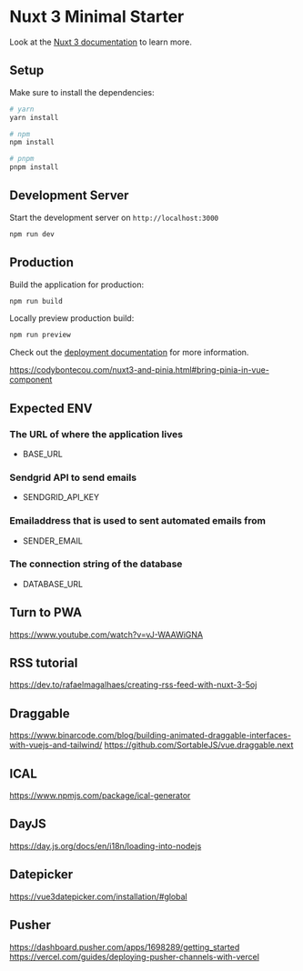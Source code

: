 # Nuxt 3 Minimal Starter

Look at the [Nuxt 3 documentation](https://nuxt.com/docs/getting-started/introduction) to learn more.

## Setup

Make sure to install the dependencies:

```bash
# yarn
yarn install

# npm
npm install

# pnpm
pnpm install
```

## Development Server

Start the development server on `http://localhost:3000`

```bash
npm run dev
```

## Production

Build the application for production:

```bash
npm run build
```

Locally preview production build:

```bash
npm run preview
```

Check out the [deployment documentation](https://nuxt.com/docs/getting-started/deployment) for more information.

https://codybontecou.com/nuxt3-and-pinia.html#bring-pinia-in-vue-component

## Expected ENV

### The URL of where the application lives

- BASE_URL

### Sendgrid API to send emails

- SENDGRID_API_KEY

### Emailaddress that is used to sent automated emails from

- SENDER_EMAIL

### The connection string of the database

- DATABASE_URL

## Turn to PWA

https://www.youtube.com/watch?v=vJ-WAAWiGNA

## RSS tutorial

https://dev.to/rafaelmagalhaes/creating-rss-feed-with-nuxt-3-5oj

## Draggable

https://www.binarcode.com/blog/building-animated-draggable-interfaces-with-vuejs-and-tailwind/
https://github.com/SortableJS/vue.draggable.next

## ICAL

https://www.npmjs.com/package/ical-generator

## DayJS

https://day.js.org/docs/en/i18n/loading-into-nodejs

## Datepicker

https://vue3datepicker.com/installation/#global

## Pusher

https://dashboard.pusher.com/apps/1698289/getting_started
https://vercel.com/guides/deploying-pusher-channels-with-vercel
